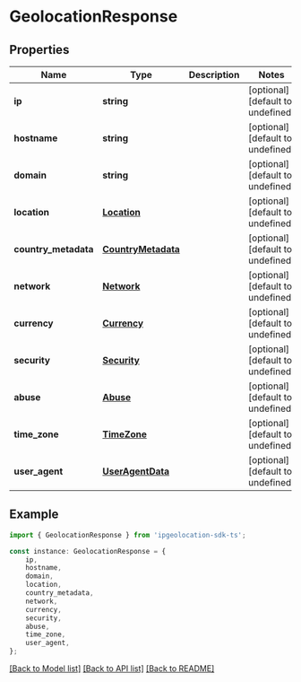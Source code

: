# GeolocationResponse


## Properties

Name | Type | Description | Notes
------------ | ------------- | ------------- | -------------
**ip** | **string** |  | [optional] [default to undefined]
**hostname** | **string** |  | [optional] [default to undefined]
**domain** | **string** |  | [optional] [default to undefined]
**location** | [**Location**](Location.md) |  | [optional] [default to undefined]
**country_metadata** | [**CountryMetadata**](CountryMetadata.md) |  | [optional] [default to undefined]
**network** | [**Network**](Network.md) |  | [optional] [default to undefined]
**currency** | [**Currency**](Currency.md) |  | [optional] [default to undefined]
**security** | [**Security**](Security.md) |  | [optional] [default to undefined]
**abuse** | [**Abuse**](Abuse.md) |  | [optional] [default to undefined]
**time_zone** | [**TimeZone**](TimeZone.md) |  | [optional] [default to undefined]
**user_agent** | [**UserAgentData**](UserAgentData.md) |  | [optional] [default to undefined]

## Example

```typescript
import { GeolocationResponse } from 'ipgeolocation-sdk-ts';

const instance: GeolocationResponse = {
    ip,
    hostname,
    domain,
    location,
    country_metadata,
    network,
    currency,
    security,
    abuse,
    time_zone,
    user_agent,
};
```

[[Back to Model list]](../README.md#documentation-for-models) [[Back to API list]](../README.md#documentation-for-api-endpoints) [[Back to README]](../README.md)
